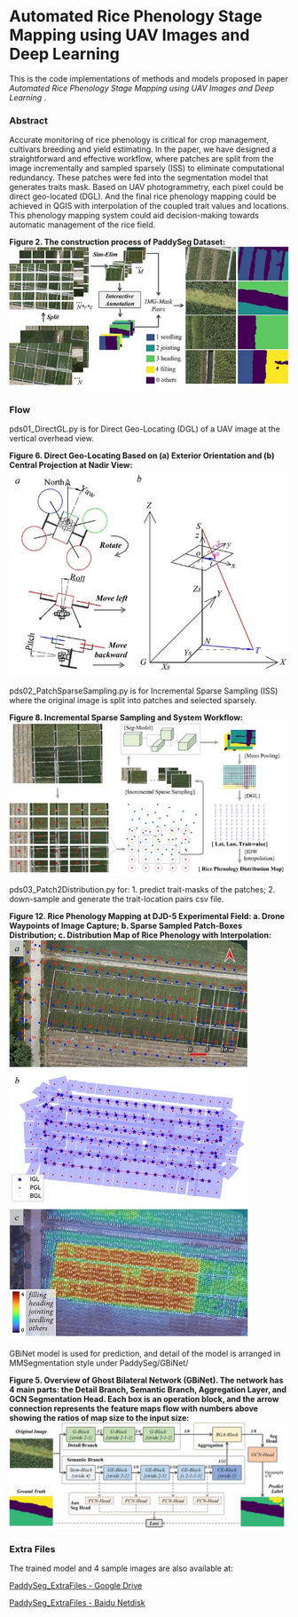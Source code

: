 # Automated Rice Phenology Stage Mapping using UAV Images and Deep Learning

This is the code implementations of  methods and models proposed in paper *Automated Rice Phenology Stage Mapping using UAV Images and Deep Learning* . 

### Abstract

Accurate monitoring of rice phenology is critical for crop management, cultivars breeding and yield estimating. In the paper, we have designed a straightforward and effective workflow, where patches are split from the image incrementally and sampled sparsely (ISS) to eliminate computational redundancy. These patches were fed into the segmentation model that generates traits mask. Based on UAV photogrammetry, each pixel could be direct geo-located (DGL).  And the final rice phenology mapping could be achieved in QGIS with interpolation of the coupled trait values and locations. This phenology mapping system could aid decision-making towards automatic management of the rice field.

**Figure 2. The construction process of PaddySeg Dataset:**
![Figure 2. The construction process of PaddySeg Dataset](img/Figure%202.jpg)
### Flow

pds01_DirectGL.py is for Direct Geo-Locating (DGL) of a UAV image at the vertical overhead view.

**Figure 6. Direct Geo-Locating Based on (a) Exterior Orientation and (b) Central Projection at Nadir View:**
![Figure 6. Direct Geo-Locating Based on (a) Exterior Orientation and (b) Central Projection at Nadir View](img/Figure%206.jpg)

pds02_PatchSparseSampling.py is for Incremental Sparse Sampling (ISS) where the original image is split into patches and selected sparsely.

**Figure 8. Incremental Sparse Sampling and System Workflow:**
![Figure 8. Incremental Sparse Sampling and System Workflow](img/Figure%208.jpg)

pds03_Patch2Distribution.py for: 1. predict trait-masks of the patches; 2. down-sample and generate the trait-location pairs csv file.

**Figure 12. Rice Phenology Mapping at DJD-5 Experimental Field: a. Drone Waypoints of Image Capture; b. Sparse Sampled Patch-Boxes Distribution; c. Distribution Map of Rice Phenology with Interpolation:**
![Figure 12. Rice Phenology Mapping at DJD-5 Experimental Field: a. Drone Waypoints of Image Capture; b. Sparse Sampled Patch-Boxes Distribution; c. Distribution Map of Rice Phenology with Interpolation](img/Figure%2012.jpg)

GBiNet model is used for prediction, and detail of the model is arranged in MMSegmentation style under PaddySeg/GBiNet/

**Figure 5. Overview of Ghost Bilateral Network (GBiNet). The network has 4 main parts: the Detail Branch, Semantic Branch, Aggregation Layer, and GCN Segmentation Head. Each box is an operation block, and the arrow connection represents the feature maps flow with numbers above showing the ratios of map size to the input size:**
![Figure 5. Overview of Ghost Bilateral Network (GBiNet). The network has 4 main parts: the Detail Branch, Semantic Branch, Aggregation Layer, and GCN Segmentation Head. Each box is an operation block, and the arrow connection represents the feature maps flow with numbers above showing the ratios of map size to the input size. ](img/Figure%205.jpg)
### Extra Files

The trained model and 4 sample images are also available at: 

[PaddySeg_ExtraFiles - Google Drive](https://drive.google.com/drive/folders/1NnFOPRP20jvi3EHetyB1fUaqo4c4aJqQ?usp=sharing)

[PaddySeg_ExtraFiles - Baidu Netdisk](https://pan.baidu.com/s/1VV_8Tn3tJtONhDew1_6Jrw?pwd=mw1x)
